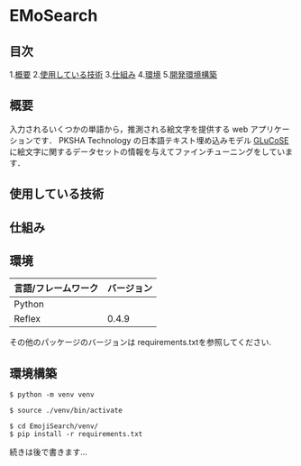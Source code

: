 # EMoSearch
## 目次

1.[概要](#概要)
2.[使用している技術](#使用している技術)
3.[仕組み](#仕組み)
4.[環境](#環境)
5.[開発環境構築](#開発環境構築)
## 概要
入力されるいくつかの単語から，推測される絵文字を提供する web アプリケーションです．
PKSHA Technology の日本語テキスト埋め込みモデル [GLuCoSE](https://huggingface.co/pkshatech/GLuCoSE-base-ja) に絵文字に関するデータセットの情報を与えてファインチューニングをしています．
## 使用している技術

## 仕組み

## 環境
|言語/フレームワーク|バージョン|
|------------------|--------|
|Python||
|Reflex|0.4.9|

その他のパッケージのバージョンは requirements.txtを参照してください.

## 環境構築
```
$ python -m venv venv
```
```
$ source ./venv/bin/activate
```
```
$ cd EmojiSearch/venv/
$ pip install -r requirements.txt
```

続きは後で書きます...
